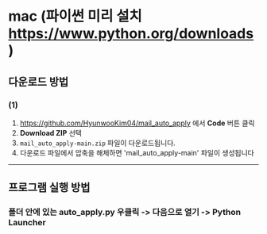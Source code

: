 # mac (파이썬 미리 설치 https://www.python.org/downloads)

## 다운로드 방법

### (1)

1. https://github.com/HyunwooKim04/mail_auto_apply 에서 **Code** 버튼 클릭
2. **Download ZIP** 선택
3. `mail_auto_apply-main.zip` 파일이 다운로드됩니다.
3. 다운로드 파일에서 압축을 해체하면 'mail_auto_apply-main' 파일이 생성됩니다

---

## 프로그램 실행 방법

### 폴더 안에 있는 auto_apply.py 우클릭 -> 다음으로 열기 -> Python Launcher


